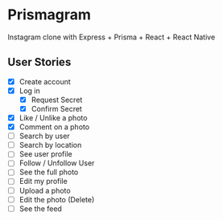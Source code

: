 # Prismagram

Instagram clone with Express + Prisma + React + React Native

## User Stories

- [x] Create account
- [x] Log in
  - [x] Request Secret
  - [x] Confirm Secret
- [x] Like / Unlike a photo
- [x] Comment on a photo
- [ ] Search by user
- [ ] Search by location
- [ ] See user profile
- [ ] Follow / Unfollow User
- [ ] See the full photo
- [ ] Edit my profile
- [ ] Upload a photo
- [ ] Edit the photo (Delete)
- [ ] See the feed

